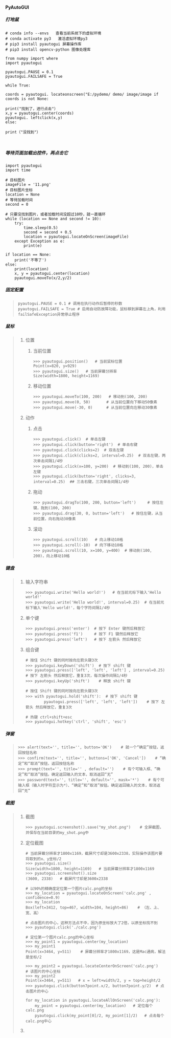 #### PyAutoGUI

##### 打地鼠

```
# conda info --envs   查看当前系统下的虚拟环境
# conda activate py3   激活虚拟环境py3
# pip3 install pyautogui 屏幕操作库
# pip3 install opencv-python 图像处理库

from numpy import where
import pyautogui

pyautogui.PAUSE = 0.1
pyautogui.FAILSAFE = True

while True:

coords = pyautogui. locateonscreen("E:/pydemo/ demo/ image/image if coords is not None:

print("找到了，进行点击"）
x,y = pyautogui.center(coords)
pyautogui. leftclick(x,y)
else:

print（"没找到"）



```

##### 等待页面加载出控件，再点击它

```
import pyautogui
import time

# 目标图片
imageFile = '11.png'
# 目标图片坐标
location = None
# 等待加载时间
second = 0

# 只要没找到图片，或者加载时间没超过10秒，就一直循环
while (location == None and second != 10):
    try:
        time.sleep(0.5)
        second = second + 0.5
        location = pyautogui.locateOnScreen(imageFile)
    except Exception as e:
        print(e)

if location == None:
    print('不等了')
else:
    print(location)
    x, y = pyautogui.center(location)
    pyautogui.moveTo(x/2,y/2)
```



##### 固定配置

> ```
> pyautogui.PAUSE = 0.1 # 调用在执行动作后暂停的秒数
> pyautogui.FAILSAFE = True # 启用自动防故障功能，鼠标移到屏幕左上角，利用failSafeException异常停止程序
> ```

##### 鼠标

> 1. 位置
>
>    1. 当前位置
>
>       ```
>       >>> pyautogui.position()   # 当前鼠标位置
>       Point(x=820, y=929)
>       >>> pyautogui.size()   # 当前屏幕分辨率
>       Size(width=1800, height=1169)
>       ```
>
>    2. 移动位置
>
>       ```
>       >>> pyautogui.moveTo(100, 200)   # 移动到(100, 200)
>       >>> pyautogui.move(0, 50)       # 从当前位置向下移动50像素
>       >>> pyautogui.move(-30, 0)      # 从当前位置向左移动30像素
>       ```
>
> 2. 动作
>
>    1. 点击
>
>       ```
>       >>> pyautogui.click()  # 单击左键
>       >>> pyautogui.click(button='right')  # 单击右键
>       >>> pyautogui.click(clicks=2)  # 双击左键
>       >>> pyautogui.click(clicks=2, interval=0.25)  # 双击左键，两次单击间隔1/4秒
>       >>> pyautogui.click(x=100, y=200)  # 移动到(100, 200)，单击左键
>       >>> pyautogui.click(button='right', clicks=3, interval=0.25)  ## 三击右键，三次单击间隔1/4秒
>       ```
>
>    2. 拖动
>
>       ```
>       >>> pyautogui.dragTo(100, 200, button='left')     # 按住左键，拖到(100, 200)
>       >>> pyautogui.drag(30, 0, button='left')   # 按住左键，从当前位置，向右拖动30像素
>       ```
>
>    3. 滚动
>
>       ```
>       >>> pyautogui.scroll(10)   # 向上移动10格
>       >>> pyautogui.scroll(-10)  # 向下移动10格
>       >>> pyautogui.scroll(10, x=100, y=400)  # 移动到(100, 200)，向上移动10格
>       ```
>
> 

##### 键盘

> 1. 输入字符串
>
>    ```
>    >>> pyautogui.write('Hello world!')   # 在当前光标下输入'Hello world!'
>    >>> pyautogui.write('Hello world!', interval=0.25)  # 在当前光标下输入'Hello world!'，每个字符间隔1/4秒
>    ```
>
> 2. 单个键
>
>    ```
>    >>> pyautogui.press('enter')  # 按下 Enter 键然后释放它
>    >>> pyautogui.press('f1')     # 按下 F1 键然后释放它
>    >>> pyautogui.press('left')   # 按下 左箭头 然后释放它
>    ```
>
> 3. 组合键
>
>    ```
>    # 按住 Shift 键的同时按向左箭头键3次
>    >>> pyautogui.keyDown('shift')  # 按下 shift 键
>    >>> pyautogui.press(['left', 'left', 'left'] , interval=0.25)    # 按下 左箭头 然后释放它，重复3次，每次操作间隔1/4秒
>    >>> pyautogui.keyUp('shift')    # 释放 shift 键
>    ```
>
>    ```
>    # 按住 Shift 键的同时按向左箭头键3次
>    >>> with pyautogui.hold('shift'):  # 按下 shift 键
>            pyautogui.press(['left', 'left', 'left'])    # 按下 左箭头 然后释放它，重复3次
>    ```
>
>    ```
>    # 热键 ctrl+shift+esc
>    >>> pyautogui.hotkey('ctrl', 'shift', 'esc')
>    ```

##### 弹窗

> ```
> >>> alert(text='', title='', button='OK')    # 就一个“确定”按钮，返回按钮名称
> >>> confirm(text='', title='', buttons=['OK', 'Cancel'])    # “确定”和“取消”按钮，返回按钮名称
> >>> prompt(text='', title='' , default='')    # 有个可输入框、“确定”和“取消”按钮。确定返回输入的文本，取消返回“无”
> >>> password(text='', title='', default='', mask='*')    # 有个可输入框（输入时字符显示为*）、“确定”和“取消”按钮。确定返回输入的文本，取消返回“无”
> ```

##### 截图

> 1. 截图
>
>    ```
>    >>> pyautogui.screenshot().save("my_shot.png")    # 全屏截图，并保存在当前目录的my_shot.png中
>    ```
>
> 2. 定位截图
>
>    ```
>    # 当前屏幕分辨率才1800x1169，截屏尺寸却是3600x2338，实际操作该图片要将取到的x、y坐标/2
>    >>> pyautogui.size()
>    Size(width=1800, height=1169)   # 当前屏幕分辨率才1800x1169
>    >>> pyautogui.screenshot().size
>    (3600, 2338)   # 截屏尺寸却是3600x2338
>    ```
>
>    ```
>    # 以90%的精确度定位第一个图片calc.png的坐标
>    >>> my_location = pyautogui.locateOnScreen('calc.png' , confidence=0.9)    
>    >>> my_location
>    Box(left=3412, top=467, width=104, height=86)    # （左、上、宽、高）
>    ```
>
>    ```
>    # 点击图片的中心，这种方法点不中，因为原坐标放大了2倍，以原坐标找不到
>    >>> pyautogui.click('./calc.png') 
>    ```
>
>    ```
>    # 定位第一个图片calc.png的中心坐标
>    >>> my_point1 = pyautogui.center(my_location)
>    >>> my_point1
>    Point(x=3464, y=511)    # 屏幕分辨率才1800x1169，这是Mac通病，解法是坐标/2
>    
>    >>> my_point2 = pyautogui.locateCenterOnScreen('calc.png')    # 该图片的中心坐标
>    >>> my_point2
>    Point(x=3464, y=511)   # x = left+width/2, y = top+height/2
>    >>> pyautogui.click(button7point.x/2, button7point.y/2)  # 点击图片的中心
>    ```
>
>    ```
>    for my_location in pyautogui.locateAllOnScreen('calc.png'):
>        my_point = pyautogui.center(my_location)   # 定位每个calc.png
>        pyautogui.click(my_point[0]/2, my_point[1]/2)   # 点击每个calc.png中心
>    ```
>
> 3. 

